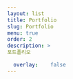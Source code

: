 ```yaml
---
layout: list
title: Portfolio
slug: Portfolio
menu: true
order: 2
description: >
포트폴리오

  overlay:    false
---
```

